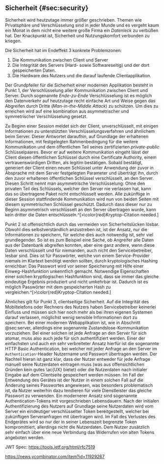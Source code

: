 ## Sicherheit {#sec:security}
Sicherheit wird heutzutage immer größer geschrieben. Themen wie Privatsphäre und Verschlüsselung sind in jeder Munde und es vergeht kaum ein Monat in dem nicht eine weitere große Firma ein *Datenleck* zu verbüßen hat. Der Knackpunkt ist, Sicherheit und Nutzungskomfort verbunden zu kriegen.

Die Sicherheit hat im Endeffekt 3 konkrete Problemzonen:

  1. Die Kommunikation zwischen Client und Server
  2. Die Integrität des Servers (Hard- sowie Softwareseitig) und der dort gespeicherten Daten.
  3. Die Hardware des Nutzers und die darauf laufende Clientapplikation.

Der Grundpfeiler für die Sicherheit einer modernen Applikation besteht in Punkt 1, der Verschlüsselung aller Kommunikation zwischen Client und Server. Durch sogenannte *Ende-zu-Ende* Verschlüsselung ist es möglich den Datenverkehr auf heutzutage recht einfache Art und Weise gegen das Abgreifen durch Dritte (*Man-in-the-Middle Attack*) zu schützen. Um dies zu erreichen wird auf eine kombination aus asymmetrischer und symmetrischer Verschlüsselung gesetzt. 

Zu Beginn einer Session meldet sich der Client, unverschlüsselt, mit einigen Informationen zu unterstützten Verschlüsselungsverfahren und ähnlichem beim Server. Dieser Antwortet daraufhin, auf Grundlage der erhaltenen Informationen, mit festgelegten Rahmenbedingung für die weitere Kommunikation und dem öffentlichen Teil seines zertifizierten *private-public* Schlüsselpaares. Bevor er auf weitere Kommunikation eingeht lässt der Client diesen öffentlichen Schlüssel durch eine Certificate Authority, einem vertrauenswürdigen Dritten, als legitim bestätigen. Sobald bestätigt, generiert der Client einen neuen Schlüssel unter Anwendung der zuvor in Absprache mit dem Server festgelegten Parameter und überträgt ihn, durch den zuvor erhaltenen öffentlichen Schlüssel verschlüsselt, an den Server. Diesen Schritt nennt man asymmetrische Verschlüsselung: Ohne den privaten Teil des Schlüssels, welcher den Server nie verlassen hat, kann das so übertragene Paket nicht entschlüsselt werden. Alle zukünftige in dieser Session stattfindende Kommunikation wird nun von beiden Seiten mit diesem symmetrischen Schlüssel geschützt. Dadurch dass dieser nur zu Beginn asymmetrisch verschlüsselt an den Server übertragen wurde, kann kein dritter die Daten entschlüsseln.^[>\color{red}Kryptop-Citation needed.]

Punkt 2 ist offensichtlich durch das vermeiden von Sicherheitslücken lösbar. Obwohl dies selbstverständlich anzustreben ist, ist der Ansatz, nur die Informationen zu speichern, für welche dies auch notwendig ist, sehr viel grundlegender. So ist es zum Beispiel eine Sache, ob Angreifer alle Daten aus der Datenbank abgreifen konnten, aber eine ganz andere, wenn diese Daten verschlüsselt und für niemanden, auch nicht den Servicebetreiber, lesbar sind. Dies ist für Passwörter, welche von einem Service-Provider niemals im Klartext benötigt werden sollten, durch kryptologisches Hashing erreichbar: Das Passwort wird vor seiner Speicherung mit Hilfe einer Einweg-Hashfunktion unkenntlich gemacht. Notwendige Eigenschaften einer solchen kryptlogischen Hashfunktion sind, dass sie immer das gleiche eindeutige Ergebnis produziert und nicht umkehrbar ist. Dadurch ist es möglich Passwörter mit dem gespeicherten Hash zu vergleichen.^[>\color{red}Kryptop-Citation needed.]

Ähnliches gilt für Punkt 3, clientseitige Sicherheit. Auf die Integrität des Mobiltelefons oder Rechners des Nutzers haben Servicebetreiber keinerlei Einfluss und müssen sich hier noch mehr als bei ihren eigenen Systemen darauf verlassen, möglichst wenig sensible Informationen dort zu speichern. Bei einer modernen Webapplikation ist, wie in Abschnitt @sec:server, allerdings eine sogenannte Zustandslose-Kommunikation vorzuziehen. Bei einer solchen ist jede Anfrage an den Server für sich atomar, muss also auch jede für sich authentifiziert werden. Einer der einfachsten und auch ein sehr verbreiteter Ansatz hierfür ist die sogenannte HTTP Basic Authentication, bei welcher mit jeder Anfrage an den Server im `Authentication`-Header Nutzername und Passwort übertragen werden. Der Nachteil hieran ist ganz klar, dass der Nutzer entweder für jede Anfrage manuell seine Nutzerdaten eintragen muss (was aus offensichtlichen Gründen kein gutes \ac{UX} bietet) oder die Nutzerdaten nach initialer Eingabe auf dem Clientseite gespeichert werden müssen. Im Fall der Entwendung des Gerätes ist der Nutzer in einem solchen Fall auf die Änderung seines Passwortes angewiesen, was besonders problematisch ist, da Nutzer weiterhin dazu tendieren für viele Dienstleister das gleiche Passwort zu verwenden. Ein modernerer Ansatz sind sogenannte Authentication-Tokens mit vorgeschrieben Lebensdauern. Nach der initialen Authentifizierung des Nutzers auf Grundlage seine Nutzerdaten wird vom Server ein eindeutiger verschlüsselter Token bereitgestellt, welcher bei zukünftigen Serveranfragen mit übertragen wird. Im Fall des Verlustes des Endgerätes wird so nur der in seiner Lebenszeit begrenzte Token kompromittiert, allerdings nicht die Nutzerdaten. Dem Nutzer zusätzlich sehr einfach über eine neue Verbindung das Widerrufen von alten Tokens angeboten werden.

JWT Spec: https://tools.ietf.org/html/rfc7519

https://news.ycombinator.com/item?id=11929267
